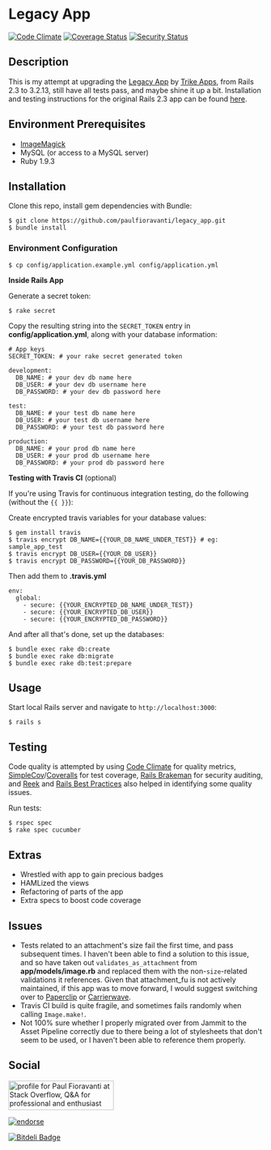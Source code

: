 # Legacy App

[![Code Climate](https://codeclimate.com/github/paulfioravanti/legacy_app.png)](https://codeclimate.com/github/paulfioravanti/legacy_app) [![Coverage Status](https://coveralls.io/repos/paulfioravanti/legacy_app/badge.png?branch=master)](https://coveralls.io/r/paulfioravanti/legacy_app)
 [![Security Status](http://rails-brakeman.com/paulfioravanti/legacy_app.png)](http://rails-brakeman.com/paulfioravanti/legacy_app)

## Description

This is my attempt at upgrading the [Legacy App](https://github.com/tricycle/legacy_app) by [Trike Apps](http://trikeapps.com/), from Rails 2.3 to 3.2.13, still have all tests pass, and maybe shine it up a bit.  Installation and testing instructions for the original Rails 2.3 app can be found [here](https://github.com/tricycle/legacy_app/blob/master/README.md).

## Environment Prerequisites

- [ImageMagick](http://www.imagemagick.org/script/index.php)
- MySQL (or access to a MySQL server)
- Ruby 1.9.3

## Installation

Clone this repo, install gem dependencies with Bundle:

    $ git clone https://github.com/paulfioravanti/legacy_app.git
    $ bundle install

### Environment Configuration

    $ cp config/application.example.yml config/application.yml

**Inside Rails App**

Generate a secret token:

    $ rake secret

Copy the resulting string into the `SECRET_TOKEN` entry in **config/application.yml**, along with your database information:

    # App keys
    SECRET_TOKEN: # your rake secret generated token

    development:
      DB_NAME: # your dev db name here
      DB_USER: # your dev db username here
      DB_PASSWORD: # your dev db password here

    test:
      DB_NAME: # your test db name here
      DB_USER: # your test db username here
      DB_PASSWORD: # your test db password here

    production:
      DB_NAME: # your prod db name here
      DB_USER: # your prod db username here
      DB_PASSWORD: # your prod db password here

**Testing with Travis CI** (optional)

If you're using Travis for continuous integration testing, do the following (without the `{{ }}`):

Create encrypted travis variables for your database values:

    $ gem install travis
    $ travis encrypt DB_NAME={{YOUR_DB_NAME_UNDER_TEST}} # eg: sample_app_test
    $ travis encrypt DB_USER={{YOUR_DB_USER}}
    $ travis encrypt DB_PASSWORD={{YOUR_DB_PASSWORD}}

Then add them to **.travis.yml**

    env:
      global:
        - secure: {{YOUR_ENCRYPTED_DB_NAME_UNDER_TEST}}
        - secure: {{YOUR_ENCRYPTED_DB_USER}}
        - secure: {{YOUR_ENCRYPTED_DB_PASSWORD}}

And after all that's done, set up the databases:

    $ bundle exec rake db:create
    $ bundle exec rake db:migrate
    $ bundle exec rake db:test:prepare

## Usage

Start local Rails server and navigate to `http://localhost:3000`:

    $ rails s

## Testing

Code quality is attempted by using [Code Climate](https://codeclimate.com/) for quality metrics, [SimpleCov](https://github.com/colszowka/simplecov)/[Coveralls](https://coveralls.io/) for test coverage, [Rails Brakeman](http://rails-brakeman.com/) for security auditing, and [Reek](https://github.com/troessner/reek) and [Rails Best Practices](https://github.com/railsbp/rails_best_practices) also helped in identifying some quality issues.

Run tests:

    $ rspec spec
    $ rake spec cucumber

## Extras

- Wrestled with app to gain precious badges
- HAMLized the views
- Refactoring of parts of the app
- Extra specs to boost code coverage

## Issues

- Tests related to an attachment's size fail the first time, and pass subsequent times.  I haven't been able to find a solution to this issue, and so have taken out `validates_as_attachment` from **app/models/image.rb** and replaced them with the non-`size`-related validations it references.  Given that attachment_fu is not actively maintained, if this app was to move forward, I would suggest switching over to [Paperclip](https://github.com/thoughtbot/paperclip) or [Carrierwave](https://github.com/jnicklas/carrierwave).
- Travis CI build is quite fragile, and sometimes fails randomly when calling `Image.make!`.
- Not 100% sure whether I properly migrated over from Jammit to the Asset Pipeline correctly due to there being a lot of stylesheets that don't seem to be used, or I haven't been able to reference them properly.

## Social

<a href="http://stackoverflow.com/users/567863/paul-fioravanti">
  <img src="http://stackoverflow.com/users/flair/567863.png" width="208" height="58" alt="profile for Paul Fioravanti at Stack Overflow, Q&amp;A for professional and enthusiast programmers" title="profile for Paul Fioravanti at Stack Overflow, Q&amp;A for professional and enthusiast programmers">
</a>

[![endorse](http://api.coderwall.com/pfioravanti/endorsecount.png)](http://coderwall.com/pfioravanti)

[![Bitdeli Badge](https://d2weczhvl823v0.cloudfront.net/paulfioravanti/legacy_app/trend.png)](https://bitdeli.com/free "Bitdeli Badge")

